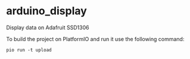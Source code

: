 # arduino_display
Display  data on Adafruit SSD1306

To build the project on PlatformIO and run it use the following command:
```
pio run -t upload
```
